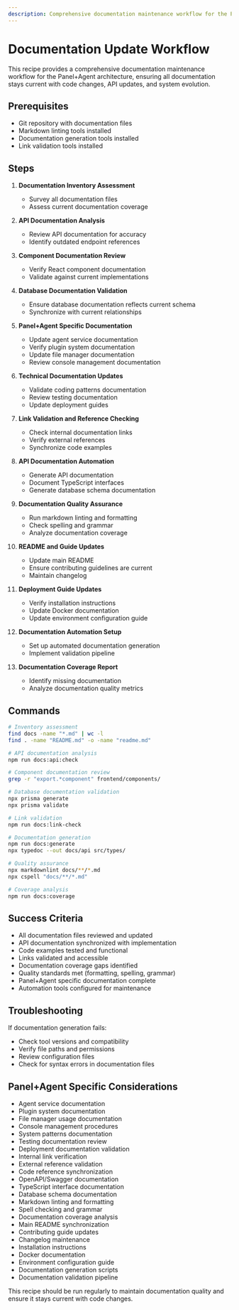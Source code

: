 ```yaml
---
description: Comprehensive documentation maintenance workflow for the Panel+Agent architecture
---
```


# Documentation Update Workflow

This recipe provides a comprehensive documentation maintenance workflow for the Panel+Agent architecture, ensuring all documentation stays current with code changes, API updates, and system evolution.

## Prerequisites

- Git repository with documentation files
- Markdown linting tools installed
- Documentation generation tools installed
- Link validation tools installed

## Steps

1. **Documentation Inventory Assessment**
   - Survey all documentation files
   - Assess current documentation coverage

2. **API Documentation Analysis**
   - Review API documentation for accuracy
   - Identify outdated endpoint references

3. **Component Documentation Review**
   - Verify React component documentation
   - Validate against current implementations

4. **Database Documentation Validation**
   - Ensure database documentation reflects current schema
   - Synchronize with current relationships

5. **Panel+Agent Specific Documentation**
   - Update agent service documentation
   - Verify plugin system documentation
   - Update file manager documentation
   - Review console management documentation

6. **Technical Documentation Updates**
   - Validate coding patterns documentation
   - Review testing documentation
   - Update deployment guides

7. **Link Validation and Reference Checking**
   - Check internal documentation links
   - Verify external references
   - Synchronize code examples

8. **API Documentation Automation**
   - Generate API documentation
   - Document TypeScript interfaces
   - Generate database schema documentation

9. **Documentation Quality Assurance**
   - Run markdown linting and formatting
   - Check spelling and grammar
   - Analyze documentation coverage

10. **README and Guide Updates**
    - Update main README
    - Ensure contributing guidelines are current
    - Maintain changelog

11. **Deployment Guide Updates**
    - Verify installation instructions
    - Update Docker documentation
    - Update environment configuration guide

12. **Documentation Automation Setup**
    - Set up automated documentation generation
    - Implement validation pipeline

13. **Documentation Coverage Report**
    - Identify missing documentation
    - Analyze documentation quality metrics

## Commands

```bash
# Inventory assessment
find docs -name "*.md" | wc -l
find . -name "README.md" -o -name "readme.md"

# API documentation analysis
npm run docs:api:check

# Component documentation review
grep -r "export.*component" frontend/components/

# Database documentation validation
npx prisma generate
npx prisma validate

# Link validation
npm run docs:link-check

# Documentation generation
npm run docs:generate
npx typedoc --out docs/api src/types/

# Quality assurance
npx markdownlint docs/**/*.md
npx cspell "docs/**/*.md"

# Coverage analysis
npm run docs:coverage
```

## Success Criteria

- All documentation files reviewed and updated
- API documentation synchronized with implementation
- Code examples tested and functional
- Links validated and accessible
- Documentation coverage gaps identified
- Quality standards met (formatting, spelling, grammar)
- Panel+Agent specific documentation complete
- Automation tools configured for maintenance

## Troubleshooting

If documentation generation fails:
- Check tool versions and compatibility
- Verify file paths and permissions
- Review configuration files
- Check for syntax errors in documentation files

## Panel+Agent Specific Considerations

- Agent service documentation
- Plugin system documentation
- File manager usage documentation
- Console management procedures
- System patterns documentation
- Testing documentation review
- Deployment documentation validation
- Internal link verification
- External reference validation
- Code reference synchronization
- OpenAPI/Swagger documentation
- TypeScript interface documentation
- Database schema documentation
- Markdown linting and formatting
- Spell checking and grammar
- Documentation coverage analysis
- Main README synchronization
- Contributing guide updates
- Changelog maintenance
- Installation instructions
- Docker documentation
- Environment configuration guide
- Documentation generation scripts
- Documentation validation pipeline

This recipe should be run regularly to maintain documentation quality and ensure it stays current with code changes.
